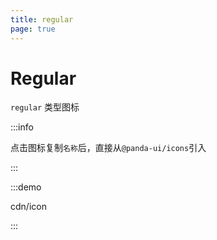 ```yaml
---
title: regular
page: true
---
```


<script setup>
const demos = import.meta.glob('../../../demos/panda-ui/cdn/*/*.vue')
</script>

# Regular

`regular` 类型图标

:::info

点击图标复制`名称`后，直接从`@panda-ui/icons`引入

:::

:::demo

cdn/icon

:::
